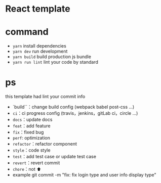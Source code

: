 # React template

# command
* `yarn` install dependencies
* `yarn dev` run development
* `yarn build` build production js bundle
* `yarn run lint` lint your code by standard

# ps
this template had lint your commit info

* `build``：change build config (webpack babel post-css ...)
* `ci`：ci progress config (travis，jenkins，gitLab ci，circle ...)
* `docs`：update docs
* `feat`：add feature
* `fix`：fixed bug
* `perf`: optimization
* `refactor`：refactor component
* `style`：code style
* `test`：add test case or update test case
* `revert`：revert commit
* `chore`：not ⬆️
*  example git commit -m "fix: fix login type and user info display type"
